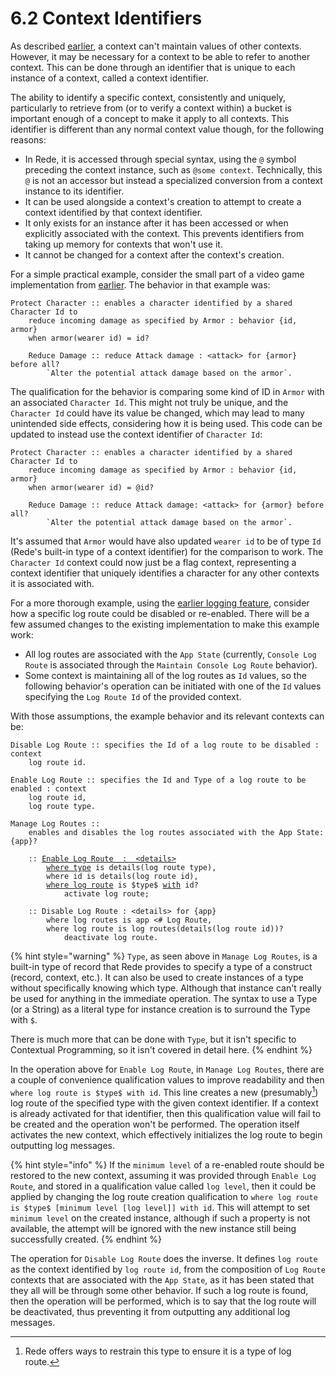 # 6.2 Context Identifiers

As described [earlier](../chapter-2-creating-context/2.1-organizing-data.md#contexts-vs.-records), a context can't maintain values of other contexts. However, it may be necessary for a context to be able to refer to another context. This can be done through an identifier that is unique to each instance of a context, called a context identifier.

The ability to identify a specific context, consistently and uniquely, particularly to retrieve from (or to verify a context within) a bucket is important enough of a concept to make it apply to all contexts. This identifier is different than any normal context value though, for the following reasons:

* In Rede, it is accessed through special syntax, using the `@` symbol preceding the context instance, such as `@some context`. Technically, this `@` is not an accessor but instead a specialized conversion from a context instance to its identifier.
* It can be used alongside a context's creation to attempt to create a context identified by that context identifier.
* It only exists for an instance after it has been accessed or when explicitly associated with the context. This prevents identifiers from taking up memory for contexts that won't use it.
* It cannot be changed for a context after the context's creation.

For a simple practical example, consider the small part of a video game implementation from [earlier](../chapter-5-abstracting-evaluations/5.1-compositions.md#building-a-composition). The behavior in that example was:

```
Protect Character :: enables a character identified by a shared Character Id to 
    reduce incoming damage as specified by Armor : behavior {id, armor}
    when armor(wearer id) = id?
    
    Reduce Damage :: reduce Attack damage : <attack> for {armor} before all?
        `Alter the potential attack damage based on the armor`.
```

The qualification for the behavior is comparing some kind of ID in `Armor` with an associated `Character Id`. This might not truly be unique, and the `Character Id` could have its value be changed, which may lead to many unintended side effects, considering how it is being used. This code can be updated to instead use the context identifier of `Character Id`:

```
Protect Character :: enables a character identified by a shared Character Id to 
    reduce incoming damage as specified by Armor : behavior {id, armor}
    when armor(wearer id) = @id?
    
    Reduce Damage :: reduce Attack damage: <attack> for {armor} before all?
        `Alter the potential attack damage based on the armor`.
```

It's assumed that `Armor` would have also updated `wearer id` to be of type `Id` (Rede's built-in type of a context identifier) for the comparison to work. The `Character Id` context could now just be a flag context, representing a context identifier that uniquely identifies a character for any other contexts it is associated with.

For a more thorough example, using the [earlier logging feature](6.1-contracts.md), consider how a specific log route could be disabled or re-enabled. There will be a few assumed changes to the existing implementation to make this example work:

* All log routes are associated with the `App State` (currently, `Console Log Route` is associated through the `Maintain Console Log Route` behavior).
* Some context is maintaining all of the log routes as `Id` values, so the following behavior's operation can be initiated with one of the `Id` values specifying the `Log Route Id` of the provided context.

With those assumptions, the example behavior and its relevant contexts can be:

<pre><code>Disable Log Route :: specifies the Id of a log route to be disabled : context
    log route id.

Enable Log Route :: specifies the Id and Type of a log route to be enabled : context
    log route id,
    log route type.

Manage Log Routes ::
    enables and disables the log routes associated with the App State: {app}?
    
    :: <a data-footnote-ref href="#user-content-fn-1">Enable Log Route  :  &#x3C;details></a>
        <a data-footnote-ref href="#user-content-fn-2">where type</a> is details(log route type),
        where id is details(log route id),
        <a data-footnote-ref href="#user-content-fn-3">where log route</a> is $type$ <a data-footnote-ref href="#user-content-fn-4">with</a> id?
            activate log route;
    
    :: Disable Log Route : &#x3C;details> for {app}
        where log routes is app &#x3C;# Log Route,
        where log route is log routes(details(log route id))?
            deactivate log route.
</code></pre>

{% hint style="warning" %}
`Type`, as seen above in `Manage Log Routes`, is a built-in type of record that Rede provides to specify a type of a construct (record, context, etc.). It can also be used to create instances of a type without specifically knowing which type. Although that instance can't really be used for anything in the immediate operation. The syntax to use a Type (or a String) as a literal type for instance creation is to surround the Type with `$`.

There is much more that can be done with `Type`, but it isn't specific to Contextual Programming, so it isn't covered in detail here.
{% endhint %}

In the operation above for `Enable Log Route`, in `Manage Log Routes`, there are a couple of convenience qualification values to improve readability and then `where log route is $type$ with id`. This line creates a new (presumably[^5]) log route of the specified type with the given context identifier. If a context is already activated for that identifier, then this qualification value will fail to be created and the operation won't be performed. The operation itself activates the new context, which effectively initializes the log route to begin outputting log messages.

{% hint style="info" %}
If the `minimum level` of a re-enabled route should be restored to the new context, assuming it was provided through `Enable Log Route`, and stored in a qualification value called `log level`, then it could be applied by changing the log route creation qualification to `where log route is $type$ [minimum level [log level]] with id`. This will attempt to set `minimum level` on the created instance, although if such a property is not available, the attempt will be ignored with the new instance still being successfully created.
{% endhint %}

The operation for `Disable Log Route` does the inverse. It defines `log route` as the context identified by `log route id`, from the composition of `Log Route` contexts that are associated with the `App State`, as it has been stated that they all will be through some other behavior. If such a log route is found, then the operation will be performed, which is to say that the log route will be deactivated, thus preventing it from outputting any additional log messages.

[^1]: Here the identifier before `::` is left empty, since it would likely be a duplicate of the context name. When a context name is expressive enough for the operation, as in this case, and an operation identifier isn't necessary, it can suffice to use this shortest form of an operation's declaration.

[^2]: These first two qualification values are purely for readability. It can be convenient to explicitly describe values of the operation in the declaration like this.

[^3]: This qualification value is necessary to create the value `log route`, since the creation can fail if a context for the specified `id` already exists, in which case, the operation won't be performed.

[^4]: `with` is a Rede keyword that associates an Id with a context that is being created.

[^5]: Rede offers ways to restrain this type to ensure it is a type of log route.
